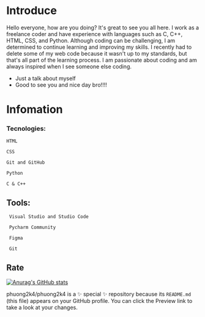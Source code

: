 # Introduce

Hello everyone, how are you doing? 
It's great to see you all here. 
I work as a freelance coder and have experience with languages such as C, C++, HTML, CSS, and Python. 
Although coding can be challenging, I am determined to continue learning and improving my skills.
I recently had to delete some of my web code because it wasn't up to my standards, but that's all part of the learning process.
I am passionate about coding and am always inspired when I see someone else coding.
- Just a talk about myself
- Good to see you and nice day bro!!!!

# Infomation

### Tecnologies:

   ```
   HTML
  
   CSS

   Git and GitHub

   Python

   C & C++
```


## Tools:
```
 Visual Studio and Studio Code

 Pycharm Community

 Figma

 Git
```

## Rate

[![Anurag's GitHub stats](https://github-readme-stats.vercel.app/api?username=phuong2k4)](https://github.com/anuraghazra/github-readme-stats)


phuong2k4/phuong2k4 is a ✨ special ✨ repository because its `README.md` (this file) appears on your GitHub profile.
You can click the Preview link to take a look at your changes.
